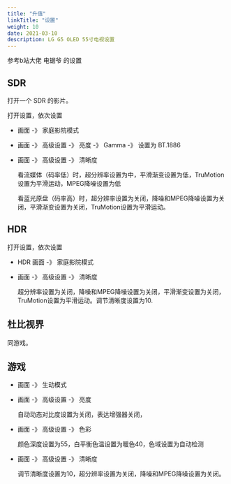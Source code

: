 ```yaml
---
title: "升值"
linkTitle: "设置"
weight: 10
date: 2021-03-10
description: LG G5 OLED 55寸电视设置
---
```


参考b站大佬 电锯爷 的设置

## SDR

打开一个 SDR 的影片。

打开设置，依次设置

- 画面 -》 家庭影院模式

- 画面 -》 高级设置 -》 亮度 -》 Gamma -》 设置为 BT.1886

- 画面 -》 高级设置 -》 清晰度

     看流媒体（码率低）时，超分辨率设置为中，平滑渐变设置为低，TruMotion设置为平滑运动，MPEG降噪设置为低

     看蓝光原盘（码率高）时，超分辨率设置为关闭，降噪和MPEG降噪设置为关闭，平滑渐变设置为关闭，TruMotion设置为平滑运动。

## HDR

打开设置，依次设置

- HDR 画面 -》 家庭影院模式

- 画面 -》 高级设置 -》 清晰度

     超分辨率设置为关闭，降噪和MPEG降噪设置为关闭，平滑渐变设置为关闭，TruMotion设置为平滑运动。调节清晰度设置为10.


## 杜比视界

同游戏。

## 游戏

- 画面 -》 生动模式

- 画面 -》 高级设置 -》 亮度

     自动动态对比度设置为关闭，表达增强器关闭，

- 画面 -》 高级设置 -》 色彩

     颜色深度设置为55，白平衡色温设置为暖色40，色域设置为自动检测

- 画面 -》 高级设置 -》 清晰度

     调节清晰度设置为10，超分辨率设置为关闭，降噪和MPEG降噪设置为关闭。


